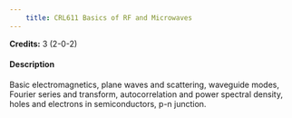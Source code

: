 ```yaml
---
    title: CRL611 Basics of RF and Microwaves
---
```

**Credits:** 3 (2-0-2)



#### Description 
Basic electromagnetics, plane waves and scattering, waveguide modes, Fourier series and transform, autocorrelation and power spectral density, holes and electrons in semiconductors, p-n junction.